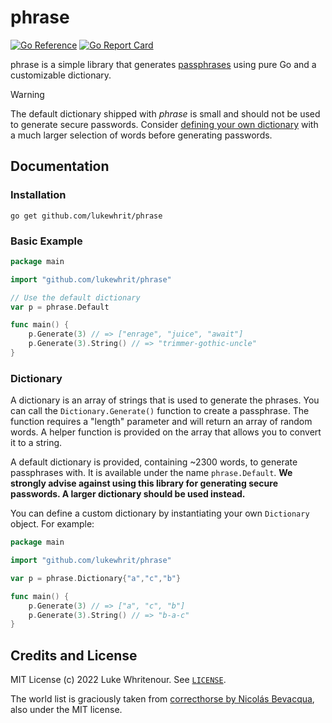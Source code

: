 # phrase

[![Go Reference](https://pkg.go.dev/badge/github.com%2Flukewhrit%2Fphrase.svg)](https://pkg.go.dev/github.com%2Flukewhrit%2Fphrase) [![Go Report Card](https://goreportcard.com/badge/github.com/lukewhrit/phrase)](https://goreportcard.com/report/github.com/lukewhrit/phrase)

phrase is a simple library that generates [passphrases](https://www.explainxkcd.com/wiki/index.php/936:_Password_Strength) using pure Go and a customizable dictionary.

> [!WARNING]
> The default dictionary shipped with *phrase* is small and should not be used to generate secure passwords. Consider [defining your own dictionary](#dictionary) with a much larger selection of words before generating passwords.

## Documentation

### Installation

```
go get github.com/lukewhrit/phrase
```

### Basic Example

```go
package main

import "github.com/lukewhrit/phrase"

// Use the default dictionary
var p = phrase.Default

func main() {
    p.Generate(3) // => ["enrage", "juice", "await"]
    p.Generate(3).String() // => "trimmer-gothic-uncle"
}
```

### Dictionary

A dictionary is an array of strings that is used to generate the phrases. You can call the `Dictionary.Generate()` function to create a passphrase. The function requires a "length" parameter and will return an array of random words. A helper function is provided on the array that allows you to convert it to a string.

A default dictionary is provided, containing ~2300 words, to generate passphrases with. It is available under the name `phrase.Default`. **We strongly advise against using this library for generating secure passwords. A larger dictionary should be used instead.**

You can define a custom dictionary by instantiating your own `Dictionary` object. For example:

```go
package main

import "github.com/lukewhrit/phrase"

var p = phrase.Dictionary{"a","c","b"}

func main() {
	p.Generate(3) // => ["a", "c", "b"]
	p.Generate(3).String() // => "b-a-c"
}
```

## Credits and License

MIT License (c) 2022 Luke Whritenour. See [`LICENSE`](LICENSE).

The world list is graciously taken from [correcthorse by Nicolás Bevacqua](https://github.com/bevacqua/correcthorse), also under the MIT license.
